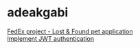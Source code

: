 # adeakgabi
[FedEx project - Lost & Found pet application](https://github.com/adeakgabi/aragonite-lassie)
<br>
[Implement JWT authentication](https://github.com/adeakgabi/JWT)
<br>

